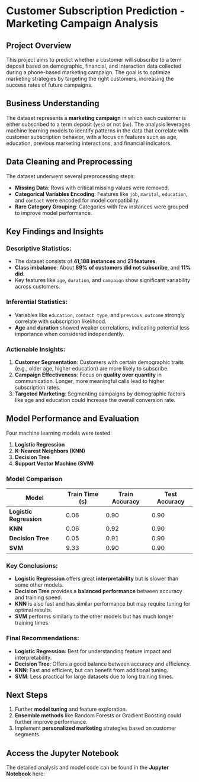 # Customer Subscription Prediction - Marketing Campaign Analysis

## Project Overview

This project aims to predict whether a customer will subscribe to a term deposit based on demographic, financial, and interaction data collected during a phone-based marketing campaign. The goal is to optimize marketing strategies by targeting the right customers, increasing the success rates of future campaigns.

## Business Understanding

The dataset represents a **marketing campaign** in which each customer is either subscribed to a term deposit (`yes`) or not (`no`). The analysis leverages machine learning models to identify patterns in the data that correlate with customer subscription behavior, with a focus on features such as age, education, previous marketing interactions, and financial indicators.

## Data Cleaning and Preprocessing

The dataset underwent several preprocessing steps:
- **Missing Data**: Rows with critical missing values were removed.
- **Categorical Variables Encoding**: Features like `job`, `marital`, `education`, and `contact` were encoded for model compatibility.
- **Rare Category Grouping**: Categories with few instances were grouped to improve model performance.

## Key Findings and Insights

### Descriptive Statistics:
- The dataset consists of **41,188 instances** and **21 features**.
- **Class imbalance**: About **89% of customers did not subscribe**, and **11% did**.
- Key features like `age`, `duration`, and `campaign` show significant variability across customers.
  
### Inferential Statistics:
- Variables like `education`, `contact type`, and `previous outcome` strongly correlate with subscription likelihood.
- **Age** and **duration** showed weaker correlations, indicating potential less importance when considered independently.

### Actionable Insights:
1. **Customer Segmentation**: Customers with certain demographic traits (e.g., older age, higher education) are more likely to subscribe.
2. **Campaign Effectiveness**: Focus on **quality over quantity** in communication. Longer, more meaningful calls lead to higher subscription rates.
3. **Targeted Marketing**: Segmenting campaigns by demographic factors like age and education could increase the overall conversion rate.

## Model Performance and Evaluation

Four machine learning models were tested:
1. **Logistic Regression**
2. **K-Nearest Neighbors (KNN)**
3. **Decision Tree**
4. **Support Vector Machine (SVM)**

### Model Comparison

| Model                 | Train Time (s) | Train Accuracy | Test Accuracy |
|-----------------------|----------------|----------------|---------------|
| **Logistic Regression**| 0.06           | 0.90           | 0.90          |
| **KNN**                | 0.06           | 0.92           | 0.90          |
| **Decision Tree**      | 0.05           | 0.91           | 0.90          |
| **SVM**                | 9.33           | 0.90           | 0.90          |

### Key Conclusions:
- **Logistic Regression** offers great **interpretability** but is slower than some other models.
- **Decision Tree** provides a **balanced performance** between accuracy and training speed.
- **KNN** is also fast and has similar performance but may require tuning for optimal results.
- **SVM** performs similarly to the other models but has much longer training times.

### Final Recommendations:
- **Logistic Regression**: Best for understanding feature impact and interpretability.
- **Decision Tree**: Offers a good balance between accuracy and efficiency.
- **KNN**: Fast and efficient, but can benefit from additional tuning.
- **SVM**: Less practical for large datasets due to long training times.

## Next Steps
1. Further **model tuning** and feature exploration.
2. **Ensemble methods** like Random Forests or Gradient Boosting could further improve performance.
3. Implement **personalized marketing** strategies based on customer segments.

## Access the Jupyter Notebook

The detailed analysis and model code can be found in the **Jupyter Notebook** here:


